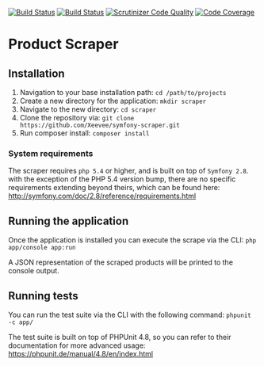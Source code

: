 [![Build Status](https://travis-ci.org/Xeevee/symfony-scraper.svg?branch=master)](https://travis-ci.org/Xeevee/symfony-scraper)
[![Build Status](https://scrutinizer-ci.com/g/Xeevee/symfony-scraper/badges/build.png?b=master)](https://scrutinizer-ci.com/g/Xeevee/symfony-scraper/build-status/master)
[![Scrutinizer Code Quality](https://scrutinizer-ci.com/g/Xeevee/symfony-scraper/badges/quality-score.png?b=master)](https://scrutinizer-ci.com/g/Xeevee/symfony-scraper/?branch=master)
[![Code Coverage](https://scrutinizer-ci.com/g/Xeevee/symfony-scraper/badges/coverage.png?b=master)](https://scrutinizer-ci.com/g/Xeevee/symfony-scraper/?branch=master)

# Product Scraper

## Installation

1. Navigation to your base installation path: `cd /path/to/projects`
2. Create a new directory for the application: `mkdir scraper`
3. Navigate to the new directory: `cd scraper`
4. Clone the repository via: `git clone https://github.com/Xeevee/symfony-scraper.git`
5. Run composer install: `composer install`

### System requirements

The scraper requires `php 5.4` or higher, and is built on top of `Symfony 2.8`. with the exception of the PHP 5.4 version bump, there are no specific requirements extending beyond theirs, which can be found here: http://symfony.com/doc/2.8/reference/requirements.html

## Running the application
Once the application is installed you can execute the scrape via the CLI: `php app/console app:run`

A JSON representation of the scraped products will be printed to the console output.

## Running tests
You can run the test suite via the CLI with the following command: `phpunit -c app/`

The test suite is built on top of PHPUnit 4.8, so you can refer to their documentation for more advanced usage: https://phpunit.de/manual/4.8/en/index.html
